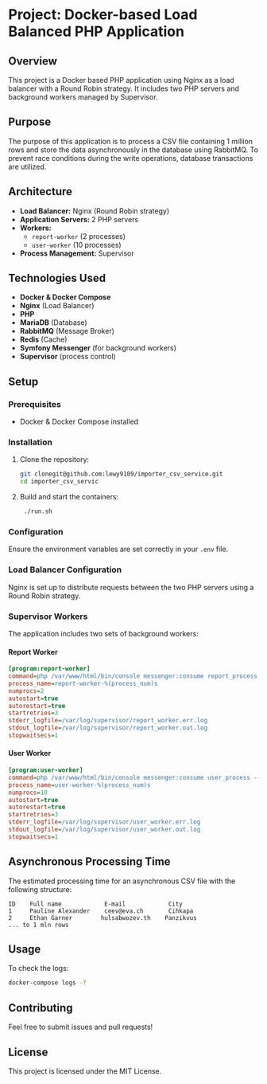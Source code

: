 # Project: Docker-based Load Balanced PHP Application

## Overview

This project is a Docker based PHP application using Nginx as a load balancer with a Round Robin strategy. It includes two PHP servers and background workers managed by Supervisor.

## Purpose

The purpose of this application is to process a CSV file containing 1 million rows and store the data asynchronously in the database using RabbitMQ. To prevent race conditions during the write operations, database transactions are utilized.

## Architecture

- **Load Balancer:** Nginx (Round Robin strategy)
- **Application Servers:** 2 PHP servers
- **Workers:**
    - `report-worker` (2 processes)
    - `user-worker` (10 processes)
- **Process Management:** Supervisor

## Technologies Used

- **Docker & Docker Compose**
- **Nginx** (Load Balancer)
- **PHP**
- **MariaDB** (Database)
- **RabbitMQ** (Message Broker)
- **Redis** (Cache)
- **Symfony Messenger** (for background workers)
- **Supervisor** (process control)

## Setup

### Prerequisites

- Docker & Docker Compose installed

### Installation

1. Clone the repository:
   ```bash
   git clonegit@github.com:lewy9109/importer_csv_service.git
   cd importer_csv_servic
   ```
2. Build and start the containers:
   ```bash
    ./run.sh 
   ```

### Configuration

Ensure the environment variables are set correctly in your `.env` file.

### Load Balancer Configuration

Nginx is set up to distribute requests between the two PHP servers using a Round Robin strategy.

### Supervisor Workers

The application includes two sets of background workers:

#### Report Worker

```ini
[program:report-worker]
command=php /var/www/html/bin/console messenger:consume report_process --memory-limit=256M --limit=100 --time-limit=3600 --sleep=0.1
process_name=report-worker-%(process_num)s
numprocs=2
autostart=true
autorestart=true
startretries=3
stderr_logfile=/var/log/supervisor/report_worker.err.log
stdout_logfile=/var/log/supervisor/report_worker.out.log
stopwaitsecs=1
```

#### User Worker

```ini
[program:user-worker]
command=php /var/www/html/bin/console messenger:consume user_process --memory-limit=256M --limit=100 --time-limit=3600 --sleep=0.1
process_name=user-worker-%(process_num)s
numprocs=10
autostart=true
autorestart=true
startretries=3
stderr_logfile=/var/log/supervisor/user_worker.err.log
stdout_logfile=/var/log/supervisor/user_worker.out.log
stopwaitsecs=1
```

## Asynchronous Processing Time

The estimated processing time for an asynchronous CSV file with the following structure:

```
ID    Full name            E-mail            City
1     Pauline Alexander    ceev@eva.ch       Cihkapa
2     Ethan Garner        hulsabwozev.th    Panzikvus
... to 1 mln rows
```

## Usage

To check the logs:

```bash
docker-compose logs -f
```


## Contributing

Feel free to submit issues and pull requests!

## License

This project is licensed under the MIT License.

